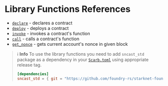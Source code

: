 # Library Functions References

* [`declare`](cast-library/declare.md) - declares a contract
* [`deploy`](cast-library/deploy.md) - deploys a contract
* [`invoke`](cast-library/invoke.md) - invokes a contract's function
* [`call`](cast-library/call.md) - calls a contract's function
* [`get_nonce`](cast-library/get_nonce.md) - gets current account's nonce in given block

> ℹ️ **Info**
> To use the library functions you need to add `sncast_std` package as a dependency in
> your [`Scarb.toml`](https://docs.swmansion.com/scarb/docs/guides/dependencies.html#adding-a-dependency)
> using appropriate release tag.
>```toml
> [dependencies]
> sncast_std = { git = "https://github.com/foundry-rs/starknet-foundry.git", tag = "v0.12.0" }
> ```
